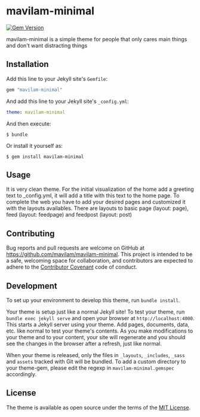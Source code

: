 # mavilam-minimal

[![Gem Version](https://badge.fury.io/rb/mavilam-minimal.svg)](https://badge.fury.io/rb/mavilam-minimal)

mavilam-minimal is a simple theme for people that only cares main things and don't want distracting things


## Installation

Add this line to your Jekyll site's `Gemfile`:

```ruby
gem "mavilam-minimal"
```

And add this line to your Jekyll site's `_config.yml`:

```yaml
theme: mavilam-minimal
```

And then execute:

    $ bundle

Or install it yourself as:

    $ gem install mavilam-minimal

## Usage

It is very clean theme. For the initial visualization of the home add a greeting text to _config.yml, it will add a title with this text to the home page. To complete the web you have to add your desired pages and customized it with the layouts availables.
There are layouts to basic page (layout: page), feed (layout: feedpage) and feedpost (layout: post)

## Contributing

Bug reports and pull requests are welcome on GitHub at https://github.com/mavilam/mavilam-minimal. This project is intended to be a safe, welcoming space for collaboration, and contributors are expected to adhere to the [Contributor Covenant](http://contributor-covenant.org) code of conduct.

## Development

To set up your environment to develop this theme, run `bundle install`.

Your theme is setup just like a normal Jekyll site! To test your theme, run `bundle exec jekyll serve` and open your browser at `http://localhost:4000`. This starts a Jekyll server using your theme. Add pages, documents, data, etc. like normal to test your theme's contents. As you make modifications to your theme and to your content, your site will regenerate and you should see the changes in the browser after a refresh, just like normal.

When your theme is released, only the files in `_layouts`, `_includes`, `_sass` and `assets` tracked with Git will be bundled.
To add a custom directory to your theme-gem, please edit the regexp in `mavilam-minimal.gemspec` accordingly.

## License

The theme is available as open source under the terms of the [MIT License](https://opensource.org/licenses/MIT).
